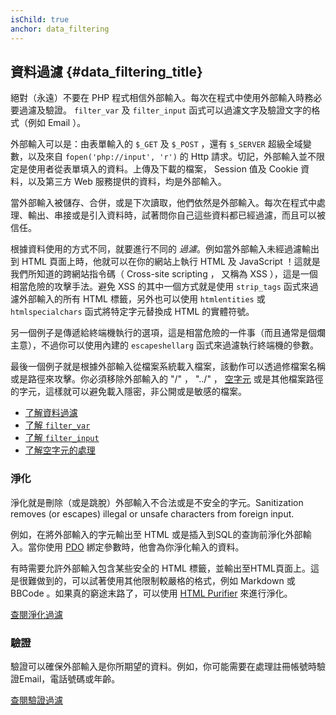 ```yaml
---
isChild: true
anchor: data_filtering
---
```


## 資料過濾 {#data_filtering_title}

絕對（永遠）不要在 PHP 程式相信外部輸入。每次在程式中使用外部輸入時務必要過濾及驗證。 `filter_var` 及 `filter_input` 函式可以過濾文字及驗證文字的格式（例如 Email ）。

外部輸入可以是：由表單輸入的 `$_GET` 及 `$_POST` ，還有 `$_SERVER` 超級全域變數，以及來自 `fopen('php://input', 'r')` 的 Http 請求。切記，外部輸入並不限定是使用者從表單填入的資料。上傳及下載的檔案， Session 值及 Cookie 資料，以及第三方 Web 服務提供的資料，均是外部輸入。

當外部輸入被儲存、合併，或是下次讀取，他們依然是外部輸入。每次在程式中處理、輸出、串接或是引入資料時，試著問你自己這些資料都已經過濾，而且可以被信任。

根據資料使用的方式不同，就要進行不同的 _過濾_。例如當外部輸入未經過濾輸出到 HTML 頁面上時，他就可以在你的網站上執行 HTML 及 JavaScript ！這就是我們所知道的跨網站指令碼（ Cross-site scripting ， 又稱為 XSS ），這是一個相當危險的攻擊手法。避免 XSS 的其中一個方式就是使用 `strip_tags` 函式來過濾外部輸入的所有 HTML 標籤，另外也可以使用 `htmlentities` 或 `htmlspecialchars` 函式將特定字元替換成 HTML 的實體符號。

另一個例子是傳遞給終端機執行的選項，這是相當危險的一件事（而且通常是個爛主意），不過你可以使用內建的 `escapeshellarg` 函式來過濾執行終端機的參數。

最後一個例子就是根據外部輸入從檔案系統載入檔案，該動作可以透過修檔案名稱或是路徑來攻擊。你必須移除外部輸入的 "/" ， "../" ， [空字元][6] 或是其他檔案路徑的字元，這樣就可以避免載入隱密，非公開或是敏感的檔案。

* [了解資料過濾][1]
* [了解 `filter_var`][4]
* [了解 `filter_input`][5]
* [了解空字元的處理][6]

### 淨化

淨化就是刪除（或是跳脫）外部輸入不合法或是不安全的字元。Sanitization removes (or escapes) illegal or unsafe characters from foreign input.

例如，在將外部輸入的字元輸出至 HTML 或是插入到SQL的查詢前淨化外部輸入。當你使用 [PDO](#databases) 綁定參數時，他會為你淨化輸入的資料。

有時需要允許外部輸入包含某些安全的 HTML 標籤，並輸出至HTML頁面上。這是很難做到的，可以試著使用其他限制較嚴格的格式，例如 Markdown 或 BBCode 。如果真的窮途末路了，可以使用 [HTML Purifier][html-purifier] 來進行淨化。

[查閱淨化過濾][2]

### 驗證

驗證可以確保外部輸入是你所期望的資料。例如，你可能需要在處理註冊帳號時驗證Email，電話號碼或年齡。

[查閱驗證過濾][3]

[1]: http://www.php.net/manual/en/book.filter.php
[2]: http://www.php.net/manual/en/filter.filters.sanitize.php
[3]: http://www.php.net/manual/en/filter.filters.validate.php
[4]: http://php.net/manual/en/function.filter-var.php
[5]: http://www.php.net/manual/en/function.filter-input.php
[6]: http://php.net/manual/en/security.filesystem.nullbytes.php
[html-purifier]: http://htmlpurifier.org/
